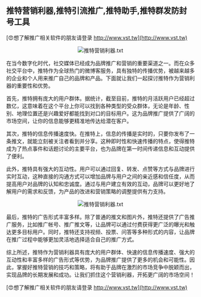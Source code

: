 ## **推特营销利器,推特引流推广,推特助手,推特群发防封号工具**

[😍想了解推广相关软件的朋友请登录 http://www.vst.tw](http://www.vst.tw)

 <center><img src="https://vst.tw/MP4/tuiguang/png/4.png" alt="推特营销利器.txt"></center>

在当今数字化时代，社交媒体已经成为品牌推广和营销的重要渠道之一。而在众多社交平台中，推特作为全球热门的微博客服务，具有独特的传播优势，被越来越多的企业和个人用来推广自己的品牌和产品。下面就让我们一起探讨推特作为营销利器的重要性和优势。

首先，推特拥有庞大的用户群体。据统计，截至目前，推特的月活跃用户已经超过数亿，这意味着在这个平台上你可以找到各种类型的受众群体，无论是年龄、性别、地理位置还是兴趣爱好都能找到对口的目标用户。这为品牌推广提供了广阔的市场空间，让你的信息能够更精准地传达给潜在客户。

其次，推特的信息传播速度快。在推特上，信息的传播是实时的，只要你发布了一条推文，就能立刻被关注者看到并分享。这种即时性和快速传播的特点，使得推特成为了热点事件和话题讨论的主要平台，也为品牌在第一时间传递信息和互动提供了便利。

此外，推特具有强大的互动性。用户可以通过回复、转发、点赞等方式与品牌进行实时互动，这种直接的沟通方式可以增加品牌与用户之间的亲近感和信任度，从而提高用户对品牌的认知和忠诚度。通过与用户建立有效的互动，品牌可以更好地了解用户的需求和反馈，为产品的改进和营销策略的调整提供有力支持。

 <center><img src="https://vst.tw/MP4/tuiguang/png/3.png" alt="推特营销利器.txt"></center>

最后，推特的广告形式丰富多样。除了普通的推文和图片外，推特还提供了广告推广服务，比如推广帐号、推广推文等，让品牌可以通过付费获得更广泛的曝光和触达更多目标用户。同时，推特还支持视频、投票、问答等多种形式的内容，让品牌在推广过程中能够更加灵活地选择适合自己的推广方式。

综上所述，推特作为营销利器具有庞大的用户群体、快速的信息传播速度、强大的互动性和丰富多样的广告形式等优势，为品牌推广提供了更多的机会和可能性。因此，掌握好推特营销的技巧和策略，将有助于品牌在激烈的市场竞争中脱颖而出，实现品牌的长期发展和成功。让我们抓住这个营销利器，开拓更广阔的市场空间！

[😍想了解推广相关软件的朋友请登录 http://www.vst.tw](http://www.vst.tw)



